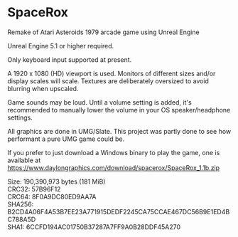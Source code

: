 # SpaceRox
Remake of Atari Asteroids 1979 arcade game using Unreal Engine

Unreal Engine 5.1 or higher required.

Only keyboard input supported at present.

A 1920 x 1080 (HD) viewport is used. Monitors of different sizes and/or display scales will scale. Textures are deliberately oversized to avoid blurring when upscaled.

Game sounds may be loud. Until a volume setting is added, it's recommended to manually lower the volume in your OS speaker/headphone settings.

All graphics are done in UMG/Slate. This project was partly done to see how performant a pure UMG game could be.

If you prefer to just download a Windows binary to play the game, one is available at https://www.daylongraphics.com/download/spacerox/SpaceRox_1.1b.zip

Size: 190,390,973 bytes (181 MiB)  
CRC32: 57B96F12  
CRC64: 8F0A9DC80ED9AA7A  
SHA256: B2CD4A06F4A53B7EE23A771915DEDF2245CA75CCAE467DC56B9E1ED4BC788A5D  
SHA1: 6CCFD194AC01750B37287A7FF9A0B28DDF45A270  

